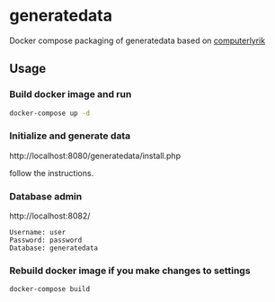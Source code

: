 # generatedata

Docker compose packaging of generatedata based on [computerlyrik](https://github.com/computerlyrik/generatedata.git
)

## Usage

### Build docker image and run

```bash
docker-compose up -d
```

### Initialize and generate data

http://localhost:8080/generatedata/install.php

follow the instructions.

### Database admin

http://localhost:8082/

```properties
Username: user
Password: password
Database: generatedata
```

### Rebuild docker image if you make changes to settings

```bash
docker-compose build
```

